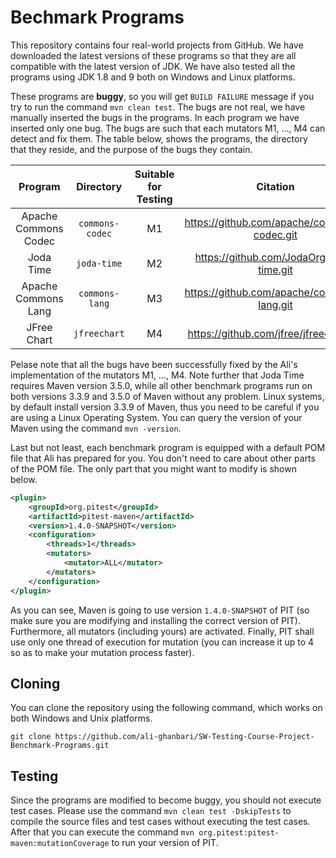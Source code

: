 # Bechmark Programs

This repository contains four real-world projects from GitHub. We have downloaded the latest versions of these programs so that they are all compatible with the latest version of JDK. We have also tested all the programs using JDK 1.8 and 9 both on Windows and Linux platforms.

These programs are **buggy**, so you will get `BUILD FAILURE` message if you try to run the command `mvn clean test`. The bugs are not real, we have manually inserted the bugs in the programs. In each program we have inserted only one bug. The bugs are such that each mutators M1, ..., M4 can detect and fix them. The table below, shows the programs, the directory that they reside, and the purpose of the bugs they contain.

|Program             |Directory      |Suitable for Testing|Citation                                    |
|:------------------:|:-------------:|:------------------:|:------------------------------------------:|
|Apache Commons Codec|`commons-codec`|M1                  |https://github.com/apache/commons-codec.git |
|Joda Time           |`joda-time`    |M2                  |https://github.com/JodaOrg/joda-time.git    |
|Apache Commons Lang |`commons-lang` |M3                  |https://github.com/apache/commons-lang.git  |
|JFree Chart         |`jfreechart`   |M4                  |https://github.com/jfree/jfreechart.git     |

Pelase note that all the bugs have been successfully fixed by the Ali's implementation of the mutators M1, ..., M4. Note further that Joda Time requires Maven version 3.5.0, while all other benchmark programs run on both versions 3.3.9 and 3.5.0 of Maven without any problem. Linux systems, by default install version 3.3.9 of Maven, thus you need to be careful if you are using a Linux Operating System. You can query the version of your Maven using the command `mvn -version`.

Last but not least, each benchmark program is equipped with a default POM file that Ali has prepared for you. You don't need to care about other parts of the POM file. The only part that you might want to modify is shown below.

```xml
<plugin>
	<groupId>org.pitest</groupId>
	<artifactId>pitest-maven</artifactId>
	<version>1.4.0-SNAPSHOT</version>
	<configuration>
		<threads>1</threads>
		<mutators>
			<mutator>ALL</mutator>
		</mutators>
	</configuration>
</plugin>
```
As you can see, Maven is going to use version `1.4.0-SNAPSHOT` of PIT (so make sure you are modifying and installing the correct version of PIT). Furthermore, all mutators (including yours) are activated. Finally, PIT shall use only one thread of execution for mutation (you can increase it up to 4 so as to make your mutation process faster).

## Cloning
You can clone the repository using the following command, which works on both Windows and Unix platforms.

```
git clone https://github.com/ali-ghanbari/SW-Testing-Course-Project-Benchmark-Programs.git
```

## Testing
Since the programs are modified to become buggy, you should not execute test cases. Please use the command `mvn clean test -DskipTests` to compile the source files and test cases without executing the test cases. After that you can execute the command `mvn org.pitest:pitest-maven:mutationCoverage` to run your version of PIT.